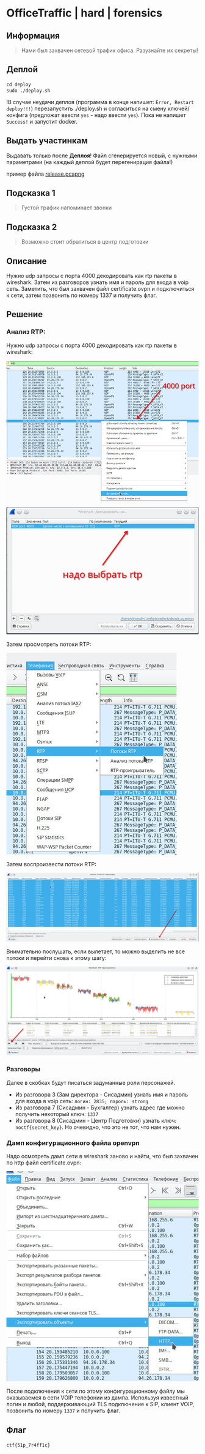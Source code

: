 # OfficeTraffic | hard | forensics

## Информация
> Нами был захвачен сетевой трафик офиса. Разузнайте их секреты!

## Деплой
```
cd deploy
sudo ./deploy.sh
```
!В случае неудачи деплоя (программа в конце напишет: `Error, Restart deploy!!!`) перезапустить ./deploy.sh и согласиться на смену ключей/конфига (предложат ввести `yes` - надо ввести `yes`). Пока не напишет `Success!` и запустит docker.

## Выдать участинкам
Выдавать только после **Деплоя**!
Файл сгенерируется новый, с нужными параметрами (на каждый деплой будет перегенирация файла!)

пример файла [release.pcapng](public/release.pcapng)

## Подсказка 1
> Густой трафик напоминает звонки

## Подсказка 2
> Возможно стоит обратиться в центр подготовки

## Описание
Нужно udp запросы с порта 4000 декодировать как rtp пакеты в wireshark. Затем из разговоров узнать имя и пароль для входа в voip сеть. Заметить, что был захвачен файл certificate.ovpn и подключиться к сети, затем позвонить по номеру 1337 и получить флаг.

## Решение
### Анализ RTP:
Нужно udp запросы с порта 4000 декодировать как rtp пакеты в wireshark:

![wireshark_decode](./img/wireshark_decode.jpg)
![wireshark_decode_2](./img/wireshark_decode_2.jpg)

Затем просмотреть потоки RTP:

![RTP](./img/RTP.jpg)

Затем воспроизвести потоки RTP:

![RTP_2](./img/RTP_2.jpg)

Внимательно послушать, если вылетает, то можно выделить не все потоки и перейти снова к этому шагу:

![RTP_3](./img/RTP_3.jpg)
### Разговоры
Далее в скобках будут писаться задуманные роли персонажей.

- Из разговора 3 (Зам директора - Сисадмин) узнать имя и пароль для входа в voip сеть: `логин: 2835; пароль: strong`
- Из разговора 7 (Сисадмин - Бухгалтер) узнать адрес где можно получить некоторый ключ: `1337`
- Из разговора 8 (Сисадмин - Центр Подготовки) узнать ключ: `noctf{secret_key}`. Но очевидно, что это не тот, что нам нужен.

### Дамп конфигурационного файла openvpn
Надо осмотреть дамп сети в wireshark заново и найти, что был захвачен по http файл certificate.ovpn:

![http](./img/http.jpg)

После подключения к сети по этому конфигурационному файлу мы оказываемся в сети VOIP телефонии из дампа. Используя известный логин и любой, поддерживающий TLS подключение к SIP, клиент VOIP, позвонить по номеру `1337` и получить флаг.

## Флаг
`ctf{51p_7r4ff1c}`
